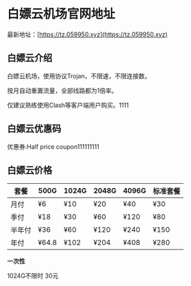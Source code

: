# 白嫖云机场官网地址

最新地址：[https://tz.059950.xyz](https://tz.059950.xyz)

## 白嫖云介绍

白嫖云机场，使用协议Trojan，不限速，不限连接数。

按月自动重置流量，全部线路都为1倍率。

仅建议熟练使用Clash等客户端用户购买。1111

## 白嫖云优惠码

优惠券:Half price coupon111111111

## 白嫖云价格

|套餐|500G|1024G|2048G|4096G|标准套餐|
|----|----|----|----|----|----|
|月付|¥6|¥10|¥20|¥40|¥30|
|季付|¥18|¥30|¥60|¥120|¥80|
|半年付|¥36|¥60|¥120|¥240|¥150|
|年付|¥64.8|¥102|¥204|¥408|¥280|

**一次性**

1024G不限时 30元

